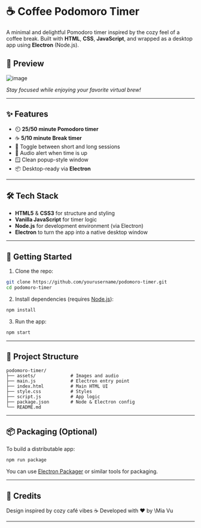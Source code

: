 
# ☕ Coffee Podomoro Timer

A minimal and delightful Pomodoro timer inspired by the cozy feel of a coffee break. Built with **HTML**, **CSS**, **JavaScript**, and wrapped as a desktop app using **Electron** (Node.js).

## 📸 Preview

![image](https://github.com/user-attachments/assets/51878878-cf86-4d40-a3b6-1d8efafa6c6f)

*Stay focused while enjoying your favorite virtual brew!*

---

## ✨ Features

* ⏲️ **25/50 minute Pomodoro timer**
* ☕ **5/10 minute Break timer**
* 🔁 Toggle between short and long sessions
* 🔔 Audio alert when time is up
* 🪟 Clean popup-style window 
* 📦 Desktop-ready via **Electron**

---

## 🛠️ Tech Stack

* **HTML5** & **CSS3** for structure and styling
* **Vanilla JavaScript** for timer logic
* **Node.js** for development environment (via Electron)
* **Electron** to turn the app into a native desktop window

---

## 🚀 Getting Started

1. Clone the repo:

```bash
git clone https://github.com/yourusername/podomoro-timer.git
cd podomoro-timer
```

2. Install dependencies (requires [Node.js](https://nodejs.org)):

```bash
npm install
```

3. Run the app:

```bash
npm start
```

---

## 📁 Project Structure

```
podomoro-timer/
├── assets/             # Images and audio
├── main.js             # Electron entry point
├── index.html          # Main HTML UI
├── style.css           # Styles
├── script.js           # App logic
├── package.json        # Node & Electron config
└── README.md
```

---

## 📦 Packaging (Optional)

To build a distributable app:

```bash
npm run package
```

You can use [Electron Packager](https://github.com/electron/electron-packager) or similar tools for packaging.

---

## 📌 Credits

Design inspired by cozy café vibes ☕
Developed with ❤️ by \Mia Vu

---


